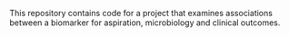 This repository contains code for a project that examines associations between a biomarker for aspiration, microbiology and clinical outcomes.
